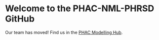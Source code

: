 

# Welcome to the PHAC-NML-PHRSD GitHub

Our team has moved! Find us in the [PHAC Modelling Hub](https://github.com/phac-modelling-hub).
